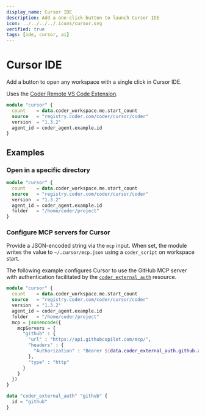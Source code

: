 ```yaml
---
display_name: Cursor IDE
description: Add a one-click button to launch Cursor IDE
icon: ../../../../.icons/cursor.svg
verified: true
tags: [ide, cursor, ai]
---
```


# Cursor IDE

Add a button to open any workspace with a single click in Cursor IDE.

Uses the [Coder Remote VS Code Extension](https://github.com/coder/vscode-coder).

```tf
module "cursor" {
  count    = data.coder_workspace.me.start_count
  source   = "registry.coder.com/coder/cursor/coder"
  version  = "1.3.2"
  agent_id = coder_agent.example.id
}
```

## Examples

### Open in a specific directory

```tf
module "cursor" {
  count    = data.coder_workspace.me.start_count
  source   = "registry.coder.com/coder/cursor/coder"
  version  = "1.3.2"
  agent_id = coder_agent.example.id
  folder   = "/home/coder/project"
}
```

### Configure MCP servers for Cursor

Provide a JSON-encoded string via the `mcp` input. When set, the module writes the value to `~/.cursor/mcp.json` using a `coder_script` on workspace start.

The following example configures Cursor to use the GitHub MCP server with authentication facilitated by the [`coder_external_auth`](https://coder.com/docs/admin/external-auth#configure-a-github-oauth-app) resource.

```tf
module "cursor" {
  count    = data.coder_workspace.me.start_count
  source   = "registry.coder.com/coder/cursor/coder"
  version  = "1.3.2"
  agent_id = coder_agent.example.id
  folder   = "/home/coder/project"
  mcp = jsonencode({
    mcpServers = {
      "github" : {
        "url" : "https://api.githubcopilot.com/mcp/",
        "headers" : {
          "Authorization" : "Bearer ${data.coder_external_auth.github.access_token}",
        },
        "type" : "http"
      }
    }
  })
}

data "coder_external_auth" "github" {
  id = "github"
}
```
